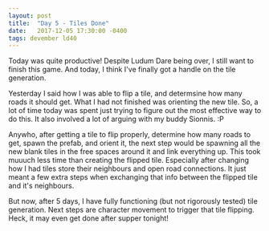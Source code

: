 ```yaml
---
layout: post
title:  "Day 5 - Tiles Done"
date:   2017-12-05 17:30:00 -0400
tags: devember ld40
---
```


Today was quite productive! Despite Ludum Dare being over, I still want to finish this game. And today, I think I've finally got a handle on the tile generation. 

Yesterday I said how I was able to flip a tile, and determsine how many roads it should get. What I had not finished was orienting the new tile. So, a lot of time today was spent just trying to figure out the most effective way to do this. It also involved a lot of arguing with my buddy Sionnis. :P

Anywho, after getting a tile to flip properly, determine how many roads to get, spawn the prefab, and orient it, the next step would be spawning all the new blank tiles in the free spaces around it and link everything up. This took muuuch less time than creating the flipped tile. Especially after changing how I had tiles store their neighbours and open road connections. It just meant a few extra steps when exchanging that info between the flipped tile and it's neighbours.

But now, after 5 days, I have fully functioning (but not rigorously tested) tile generation. Next steps are character movement to trigger that tile flipping. Heck, it may even get done after supper tonight!